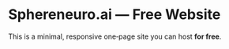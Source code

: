 # Sphereneuro.ai — Free Website
This is a minimal, responsive one‑page site you can host **for free**.
